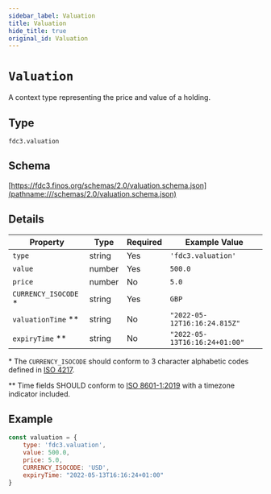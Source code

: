 ```yaml
---
sidebar_label: Valuation
title: Valuation
hide_title: true
original_id: Valuation
---
```

# `Valuation`

A context type representing the price and value of a holding.

## Type

`fdc3.valuation`

## Schema

[https://fdc3.finos.org/schemas/2.0/valuation.schema.json](pathname:///schemas/2.0/valuation.schema.json)

## Details

| Property             | Type    | Required | Example Value                 |
|----------------------|---------|----------|-------------------------------|
| `type`               | string  | Yes      | `'fdc3.valuation'`            |
| `value`              | number  | Yes      | `500.0`                       |
| `price`              | number  | No       | `5.0`                         |
| `CURRENCY_ISOCODE` * | string  | Yes      | `GBP`                         |
| `valuationTime` **   | string  | No       | `"2022-05-12T16:16:24.815Z"`  |
| `expiryTime` **      | string  | No       | `"2022-05-13T16:16:24+01:00"` |

\* The `CURRENCY_ISOCODE` should conform to 3 character alphabetic codes defined in [ISO 4217](https://www.iso.org/iso-4217-currency-codes.html).

\*\* Time fields SHOULD conform to [ISO 8601-1:2019](https://www.iso.org/standard/70907.html) with a timezone indicator included.

## Example

```js
const valuation = {
    type: 'fdc3.valuation',
    value: 500.0,
    price: 5.0,
    CURRENCY_ISOCODE: 'USD',
    expiryTime: "2022-05-13T16:16:24+01:00"
}
```
